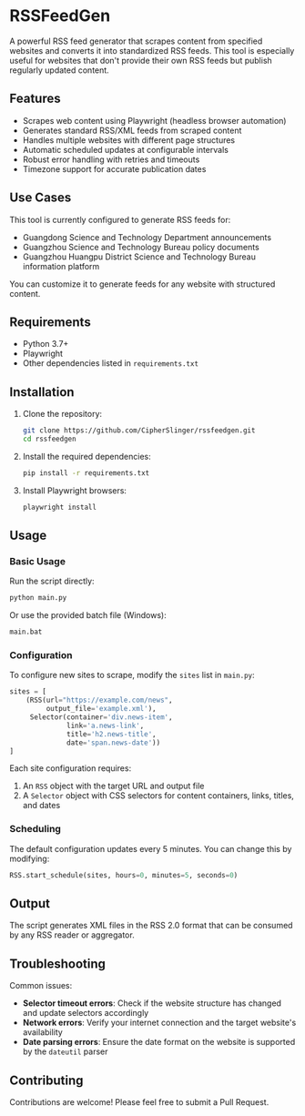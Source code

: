 # RSSFeedGen

A powerful RSS feed generator that scrapes content from specified websites and converts it into standardized RSS feeds. This tool is especially useful for websites that don't provide their own RSS feeds but publish regularly updated content.

## Features

* Scrapes web content using Playwright (headless browser automation)
* Generates standard RSS/XML feeds from scraped content
* Handles multiple websites with different page structures
* Automatic scheduled updates at configurable intervals
* Robust error handling with retries and timeouts
* Timezone support for accurate publication dates

## Use Cases

This tool is currently configured to generate RSS feeds for:
* Guangdong Science and Technology Department announcements
* Guangzhou Science and Technology Bureau policy documents
* Guangzhou Huangpu District Science and Technology Bureau information platform

You can customize it to generate feeds for any website with structured content.

## Requirements

* Python 3.7+
* Playwright
* Other dependencies listed in `requirements.txt`

## Installation

1. Clone the repository:
   ```bash
   git clone https://github.com/CipherSlinger/rssfeedgen.git
   cd rssfeedgen
   ```

2. Install the required dependencies:
   ```bash
   pip install -r requirements.txt
   ```

3. Install Playwright browsers:
   ```bash
   playwright install
   ```

## Usage

### Basic Usage

Run the script directly:
```bash
python main.py
```

Or use the provided batch file (Windows):
```bash
main.bat
```

### Configuration

To configure new sites to scrape, modify the `sites` list in `main.py`:

```python
sites = [
    (RSS(url="https://example.com/news",
         output_file='example.xml'),
     Selector(container='div.news-item',
              link='a.news-link',
              title='h2.news-title',
              date='span.news-date'))
]
```

Each site configuration requires:
1. An `RSS` object with the target URL and output file
2. A `Selector` object with CSS selectors for content containers, links, titles, and dates

### Scheduling

The default configuration updates every 5 minutes. You can change this by modifying:

```python
RSS.start_schedule(sites, hours=0, minutes=5, seconds=0)
```

## Output

The script generates XML files in the RSS 2.0 format that can be consumed by any RSS reader or aggregator.

## Troubleshooting

Common issues:
* **Selector timeout errors**: Check if the website structure has changed and update selectors accordingly
* **Network errors**: Verify your internet connection and the target website's availability
* **Date parsing errors**: Ensure the date format on the website is supported by the `dateutil` parser


## Contributing

Contributions are welcome! Please feel free to submit a Pull Request.

